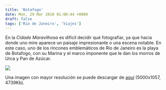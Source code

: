 ```yaml
---
title: 'Botafogo'
date: Mon, 29 Mar 2010 01:00:44 +0000
draft: false
tags: ['Rio de Janeiro', 'Viajes']
---
```


En la _Cidade Maravilhosa_ es difícil decidir qué fotografiar, ya que hacia donde uno mire aparece un paisaje impresionante o una escena notable. En este caso, uno de los rincones emblemáticos de Río de Janeiro es la playa de Botafogo, con su Marina y el marco imponente que le dan los morros de Urca y Pan de Azúcar.

[![](http://lh6.ggpht.com/_kjktWGBKtT8/S6ZzUsTZ7VI/AAAAAAAADhk/t9rWwJ1r7eg/s400/botafogo-pan03.jpg)](http://picasaweb.google.com/lh/photo/c1UlRnt02B804GYVR4gQMg?feat=embedwebsite)

Una imagen con mayor resolución se puede descargar de [aquí](http://img408.imageshack.us/img408/851/botafogopan03s.jpg) (5000x1057, 4739Kb).